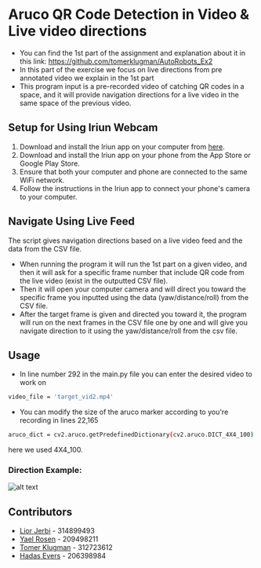 # Aruco QR Code Detection in Video & Live video directions 

- You can find the 1st part of the assignment and explanation about it in this link: https://github.com/tomerklugman/AutoRobots_Ex2
- In this part of the exercise we focus on live directions from pre annotated video we explain in the 1st part
- This program input is a pre-recorded video of catching QR codes in a space, and it will provide navigation directions for a live video in the same space of the previous video. 

## Setup for Using Iriun Webcam
1. Download and install the Iriun app on your computer from [here](https://iriun.com).
2. Download and install the Iriun app on your phone from the App Store or Google Play Store.
3. Ensure that both your computer and phone are connected to the same WiFi network.
4. Follow the instructions in the Iriun app to connect your phone's camera to your computer.

## Navigate Using Live Feed
The script gives navigation directions based on a live video feed and the data from the CSV file.
- When running the program it will run the 1st part on a given video, and then it will ask for a specific frame number that include QR code from the live video (exist in the outputted CSV file).
- Then it will open your computer camera and will direct you toward the specific frame you inputted using the data (yaw/distance/roll) from the CSV file.
- After the target frame is given and directed you toward it, the program will run on the next frames in the CSV file one by one and will give you navigate direction to it using the yaw/distance/roll from the csv file. 

## Usage
- In line number 292 in the main.py file you can enter the desired video to work on
```bash
video_file = 'target_vid2.mp4'
```

- You can modify the size of the aruco marker according to you're recording in lines 22,165
```bash
aruco_dict = cv2.aruco.getPredefinedDictionary(cv2.aruco.DICT_4X4_100)
```
here we used 4X4_100.

### Direction Example:
![alt text](https://i.imgur.com/7a8yj8O.png)




## Contributors

- [Lior Jerbi](https://github.com/LiorJerbi) - 314899493
- [Yael Rosen](https://github.com/yaelrosen77) - 209498211
- [Tomer Klugman](https://github.com/tomerklugman) - 312723612
- [Hadas Evers](https://github.com/hadasevers) - 206398984

